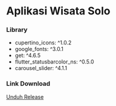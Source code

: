 # Aplikasi Wisata Solo

### Library

- cupertino_icons: ^1.0.2
- google_fonts: ^3.0.1
- get: ^4.6.5
- flutter_statusbarcolor_ns: ^0.5.0
- carousel_slider: ^4.1.1

### Link Download

[Unduh Release](./app-release.apk)

